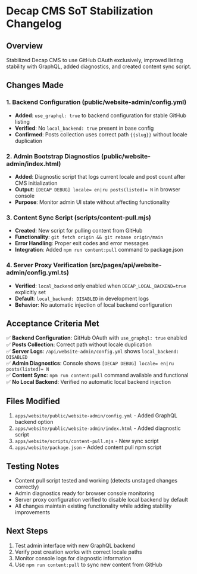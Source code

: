 # Decap CMS SoT Stabilization Changelog

## Overview
Stabilized Decap CMS to use GitHub OAuth exclusively, improved listing stability with GraphQL, added diagnostics, and created content sync script.

## Changes Made

### 1. Backend Configuration (public/website-admin/config.yml)
- **Added**: `use_graphql: true` to backend configuration for stable GitHub listing
- **Verified**: No `local_backend: true` present in base config
- **Confirmed**: Posts collection uses correct path `{{slug}}` without locale duplication

### 2. Admin Bootstrap Diagnostics (public/website-admin/index.html)
- **Added**: Diagnostic script that logs current locale and post count after CMS initialization
- **Output**: `[DECAP DEBUG] locale= en|ru posts(listed)= N` in browser console
- **Purpose**: Monitor admin UI state without affecting functionality

### 3. Content Sync Script (scripts/content-pull.mjs)
- **Created**: New script for pulling content from GitHub
- **Functionality**: `git fetch origin && git rebase origin/main`
- **Error Handling**: Proper exit codes and error messages
- **Integration**: Added `npm run content:pull` command to package.json

### 4. Server Proxy Verification (src/pages/api/website-admin/config.yml.ts)
- **Verified**: `local_backend` only enabled when `DECAP_LOCAL_BACKEND=true` explicitly set
- **Default**: `local_backend: DISABLED` in development logs
- **Behavior**: No automatic injection of local backend configuration

## Acceptance Criteria Met

✅ **Backend Configuration**: GitHub OAuth with `use_graphql: true` enabled  
✅ **Posts Collection**: Correct path without locale duplication  
✅ **Server Logs**: `/api/website-admin/config.yml` shows `local_backend: DISABLED`  
✅ **Admin Diagnostics**: Console shows `[DECAP DEBUG] locale= en|ru posts(listed)= N`  
✅ **Content Sync**: `npm run content:pull` command available and functional  
✅ **No Local Backend**: Verified no automatic local backend injection  

## Files Modified

1. `apps/website/public/website-admin/config.yml` - Added GraphQL backend option
2. `apps/website/public/website-admin/index.html` - Added diagnostic script
3. `apps/website/scripts/content-pull.mjs` - New sync script
4. `apps/website/package.json` - Added content:pull npm script

## Testing Notes

- Content pull script tested and working (detects unstaged changes correctly)
- Admin diagnostics ready for browser console monitoring
- Server proxy configuration verified to disable local backend by default
- All changes maintain existing functionality while adding stability improvements

## Next Steps

1. Test admin interface with new GraphQL backend
2. Verify post creation works with correct locale paths
3. Monitor console logs for diagnostic information
4. Use `npm run content:pull` to sync new content from GitHub

